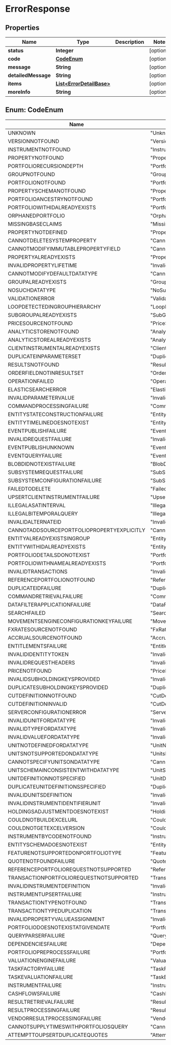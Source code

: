 
# ErrorResponse

## Properties
Name | Type | Description | Notes
------------ | ------------- | ------------- | -------------
**status** | **Integer** |  |  [optional]
**code** | [**CodeEnum**](#CodeEnum) |  |  [optional]
**message** | **String** |  |  [optional]
**detailedMessage** | **String** |  |  [optional]
**items** | [**List&lt;ErrorDetailBase&gt;**](ErrorDetailBase.md) |  |  [optional]
**moreInfo** | **String** |  |  [optional]


<a name="CodeEnum"></a>
## Enum: CodeEnum
Name | Value
---- | -----
UNKNOWN | &quot;Unknown&quot;
VERSIONNOTFOUND | &quot;VersionNotFound&quot;
INSTRUMENTNOTFOUND | &quot;InstrumentNotFound&quot;
PROPERTYNOTFOUND | &quot;PropertyNotFound&quot;
PORTFOLIORECURSIONDEPTH | &quot;PortfolioRecursionDepth&quot;
GROUPNOTFOUND | &quot;GroupNotFound&quot;
PORTFOLIONOTFOUND | &quot;PortfolioNotFound&quot;
PROPERTYSCHEMANOTFOUND | &quot;PropertySchemaNotFound&quot;
PORTFOLIOANCESTRYNOTFOUND | &quot;PortfolioAncestryNotFound&quot;
PORTFOLIOWITHIDALREADYEXISTS | &quot;PortfolioWithIdAlreadyExists&quot;
ORPHANEDPORTFOLIO | &quot;OrphanedPortfolio&quot;
MISSINGBASECLAIMS | &quot;MissingBaseClaims&quot;
PROPERTYNOTDEFINED | &quot;PropertyNotDefined&quot;
CANNOTDELETESYSTEMPROPERTY | &quot;CannotDeleteSystemProperty&quot;
CANNOTMODIFYIMMUTABLEPROPERTYFIELD | &quot;CannotModifyImmutablePropertyField&quot;
PROPERTYALREADYEXISTS | &quot;PropertyAlreadyExists&quot;
INVALIDPROPERTYLIFETIME | &quot;InvalidPropertyLifeTime&quot;
CANNOTMODIFYDEFAULTDATATYPE | &quot;CannotModifyDefaultDataType&quot;
GROUPALREADYEXISTS | &quot;GroupAlreadyExists&quot;
NOSUCHDATATYPE | &quot;NoSuchDataType&quot;
VALIDATIONERROR | &quot;ValidationError&quot;
LOOPDETECTEDINGROUPHIERARCHY | &quot;LoopDetectedInGroupHierarchy&quot;
SUBGROUPALREADYEXISTS | &quot;SubGroupAlreadyExists&quot;
PRICESOURCENOTFOUND | &quot;PriceSourceNotFound&quot;
ANALYTICSTORENOTFOUND | &quot;AnalyticStoreNotFound&quot;
ANALYTICSTOREALREADYEXISTS | &quot;AnalyticStoreAlreadyExists&quot;
CLIENTINSTRUMENTALREADYEXISTS | &quot;ClientInstrumentAlreadyExists&quot;
DUPLICATEINPARAMETERSET | &quot;DuplicateInParameterSet&quot;
RESULTSNOTFOUND | &quot;ResultsNotFound&quot;
ORDERFIELDNOTINRESULTSET | &quot;OrderFieldNotInResultSet&quot;
OPERATIONFAILED | &quot;OperationFailed&quot;
ELASTICSEARCHERROR | &quot;ElasticSearchError&quot;
INVALIDPARAMETERVALUE | &quot;InvalidParameterValue&quot;
COMMANDPROCESSINGFAILURE | &quot;CommandProcessingFailure&quot;
ENTITYSTATECONSTRUCTIONFAILURE | &quot;EntityStateConstructionFailure&quot;
ENTITYTIMELINEDOESNOTEXIST | &quot;EntityTimelineDoesNotExist&quot;
EVENTPUBLISHFAILURE | &quot;EventPublishFailure&quot;
INVALIDREQUESTFAILURE | &quot;InvalidRequestFailure&quot;
EVENTPUBLISHUNKNOWN | &quot;EventPublishUnknown&quot;
EVENTQUERYFAILURE | &quot;EventQueryFailure&quot;
BLOBDIDNOTEXISTFAILURE | &quot;BlobDidNotExistFailure&quot;
SUBSYSTEMREQUESTFAILURE | &quot;SubSystemRequestFailure&quot;
SUBSYSTEMCONFIGURATIONFAILURE | &quot;SubSystemConfigurationFailure&quot;
FAILEDTODELETE | &quot;FailedToDelete&quot;
UPSERTCLIENTINSTRUMENTFAILURE | &quot;UpsertClientInstrumentFailure&quot;
ILLEGALASATINTERVAL | &quot;IllegalAsAtInterval&quot;
ILLEGALBITEMPORALQUERY | &quot;IllegalBitemporalQuery&quot;
INVALIDALTERNATEID | &quot;InvalidAlternateId&quot;
CANNOTADDSOURCEPORTFOLIOPROPERTYEXPLICITLY | &quot;CannotAddSourcePortfolioPropertyExplicitly&quot;
ENTITYALREADYEXISTSINGROUP | &quot;EntityAlreadyExistsInGroup&quot;
ENTITYWITHIDALREADYEXISTS | &quot;EntityWithIdAlreadyExists&quot;
PORTFOLIODETAILSDONOTEXIST | &quot;PortfolioDetailsDoNotExist&quot;
PORTFOLIOWITHNAMEALREADYEXISTS | &quot;PortfolioWithNameAlreadyExists&quot;
INVALIDTRANSACTIONS | &quot;InvalidTransactions&quot;
REFERENCEPORTFOLIONOTFOUND | &quot;ReferencePortfolioNotFound&quot;
DUPLICATEIDFAILURE | &quot;DuplicateIdFailure&quot;
COMMANDRETRIEVALFAILURE | &quot;CommandRetrievalFailure&quot;
DATAFILTERAPPLICATIONFAILURE | &quot;DataFilterApplicationFailure&quot;
SEARCHFAILED | &quot;SearchFailed&quot;
MOVEMENTSENGINECONFIGURATIONKEYFAILURE | &quot;MovementsEngineConfigurationKeyFailure&quot;
FXRATESOURCENOTFOUND | &quot;FxRateSourceNotFound&quot;
ACCRUALSOURCENOTFOUND | &quot;AccrualSourceNotFound&quot;
ENTITLEMENTSFAILURE | &quot;EntitlementsFailure&quot;
INVALIDIDENTITYTOKEN | &quot;InvalidIdentityToken&quot;
INVALIDREQUESTHEADERS | &quot;InvalidRequestHeaders&quot;
PRICENOTFOUND | &quot;PriceNotFound&quot;
INVALIDSUBHOLDINGKEYSPROVIDED | &quot;InvalidSubHoldingKeysProvided&quot;
DUPLICATESUBHOLDINGKEYSPROVIDED | &quot;DuplicateSubHoldingKeysProvided&quot;
CUTDEFINITIONNOTFOUND | &quot;CutDefinitionNotFound&quot;
CUTDEFINITIONINVALID | &quot;CutDefinitionInvalid&quot;
SERVERCONFIGURATIONERROR | &quot;ServerConfigurationError&quot;
INVALIDUNITFORDATATYPE | &quot;InvalidUnitForDataType&quot;
INVALIDTYPEFORDATATYPE | &quot;InvalidTypeForDataType&quot;
INVALIDVALUEFORDATATYPE | &quot;InvalidValueForDataType&quot;
UNITNOTDEFINEDFORDATATYPE | &quot;UnitNotDefinedForDataType&quot;
UNITSNOTSUPPORTEDONDATATYPE | &quot;UnitsNotSupportedOnDataType&quot;
CANNOTSPECIFYUNITSONDATATYPE | &quot;CannotSpecifyUnitsOnDataType&quot;
UNITSCHEMAINCONSISTENTWITHDATATYPE | &quot;UnitSchemaInconsistentWithDataType&quot;
UNITDEFINITIONNOTSPECIFIED | &quot;UnitDefinitionNotSpecified&quot;
DUPLICATEUNITDEFINITIONSSPECIFIED | &quot;DuplicateUnitDefinitionsSpecified&quot;
INVALIDUNITSDEFINITION | &quot;InvalidUnitsDefinition&quot;
INVALIDINSTRUMENTIDENTIFIERUNIT | &quot;InvalidInstrumentIdentifierUnit&quot;
HOLDINGSADJUSTMENTDOESNOTEXIST | &quot;HoldingsAdjustmentDoesNotExist&quot;
COULDNOTBUILDEXCELURL | &quot;CouldNotBuildExcelUrl&quot;
COULDNOTGETEXCELVERSION | &quot;CouldNotGetExcelVersion&quot;
INSTRUMENTBYCODENOTFOUND | &quot;InstrumentByCodeNotFound&quot;
ENTITYSCHEMADOESNOTEXIST | &quot;EntitySchemaDoesNotExist&quot;
FEATURENOTSUPPORTEDONPORTFOLIOTYPE | &quot;FeatureNotSupportedOnPortfolioType&quot;
QUOTENOTFOUNDFAILURE | &quot;QuoteNotFoundFailure&quot;
REFERENCEPORTFOLIOREQUESTNOTSUPPORTED | &quot;ReferencePortfolioRequestNotSupported&quot;
TRANSACTIONPORTFOLIOREQUESTNOTSUPPORTED | &quot;TransactionPortfolioRequestNotSupported&quot;
INVALIDINSTRUMENTDEFINITION | &quot;InvalidInstrumentDefinition&quot;
INSTRUMENTUPSERTFAILURE | &quot;InstrumentUpsertFailure&quot;
TRANSACTIONTYPENOTFOUND | &quot;TransactionTypeNotFound&quot;
TRANSACTIONTYPEDUPLICATION | &quot;TransactionTypeDuplication&quot;
INVALIDPROPERTYVALUEASSIGNMENT | &quot;InvalidPropertyValueAssignment&quot;
PORTFOLIODOESNOTEXISTATGIVENDATE | &quot;PortfolioDoesNotExistAtGivenDate&quot;
QUERYPARSERFAILURE | &quot;QueryParserFailure&quot;
DEPENDENCIESFAILURE | &quot;DependenciesFailure&quot;
PORTFOLIOPREPROCESSFAILURE | &quot;PortfolioPreprocessFailure&quot;
VALUATIONENGINEFAILURE | &quot;ValuationEngineFailure&quot;
TASKFACTORYFAILURE | &quot;TaskFactoryFailure&quot;
TASKEVALUATIONFAILURE | &quot;TaskEvaluationFailure&quot;
INSTRUMENTFAILURE | &quot;InstrumentFailure&quot;
CASHFLOWSFAILURE | &quot;CashFlowsFailure&quot;
RESULTRETRIEVALFAILURE | &quot;ResultRetrievalFailure&quot;
RESULTPROCESSINGFAILURE | &quot;ResultProcessingFailure&quot;
VENDORRESULTPROCESSINGFAILURE | &quot;VendorResultProcessingFailure&quot;
CANNOTSUPPLYTIMESWITHPORTFOLIOSQUERY | &quot;CannotSupplyTimesWithPortfoliosQuery&quot;
ATTEMPTTOUPSERTDUPLICATEQUOTES | &quot;AttemptToUpsertDuplicateQuotes&quot;



